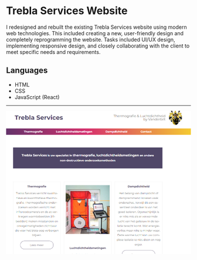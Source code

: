 # Trebla Services Website

I redesigned and rebuilt the existing Trebla Services website using modern web technologies. This included creating a new, user-friendly design and completely reprogramming the website. Tasks included UI/UX design, implementing responsive design, and closely collaborating with the client to meet specific needs and requirements.

## Languages

* HTML
* CSS
* JavaScript (React)

<hr>

![Trebla Services Website](https://github.com/Marjolein-Kasman-de-Jong/trebla-services/blob/main/public/screenshot.png)